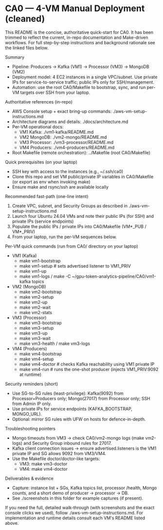 # CA0 — 4-VM Manual Deployment (cleaned)

This README is the concise, authoritative quick-start for CA0. It has been trimmed to reflect the current, in-repo documentation and Make-driven workflows. For full step-by-step instructions and background rationale see the linked files below.

Summary
- Pipeline: Producers → Kafka (VM1) → Processor (VM3) → MongoDB (VM2)
- Deployment model: 4 EC2 instances in a single VPC/subnet. Use private IPs for service-to-service traffic; public IPs only for SSH/management.
- Automation: use the root CA0/Makefile to bootstrap, sync, and run per-VM targets over SSH from your laptop.

Authoritative references (in-repo)
- AWS Console setup + exact bring-up commands: ./aws-vm-setup-instructions.md
- Architecture diagrams and details: ./docs/architecture.md
- Per-VM operational docs:
  - VM1 Kafka: ./vm1-kafka/README.md
  - VM2 MongoDB: ./vm2-mongo/README.md
  - VM3 Processor: ./vm3-processor/README.md
  - VM4 Producers: ./vm4-producers/README.md
- Root Makefile (remote orchestration): ../Makefile (root CA0/Makefile)

Quick prerequisites (on your laptop)
- SSH key with access to the instances (e.g., ~/.ssh/ca0)
- Clone this repo and set VM public/private IP variables in CA0/Makefile (or export as env when invoking make)
- Ensure make and rsync/ssh are available locally

Recommended fast-path (one-line intent)
1. Create VPC, subnet, and Security Groups as described in ./aws-vm-setup-instructions.md
2. Launch four Ubuntu 24.04 VMs and note their public IPs (for SSH) and private IPs (service endpoints)
3. Populate the public IPs / private IPs into CA0/Makefile (VM*_PUB / VM*_PRIV)
4. From your laptop, run the per-VM sequences below.

Per-VM quick commands (run from CA0/ directory on your laptop)
- VM1 (Kafka)
  - make vm1-bootstrap
  - make vm1-setup        # sets advertised listener to VM1_PRIV
  - make vm1-up
  - make vm1-logs / make -C ~/gpu-token-analytics-pipeline/CA0/vm1-kafka topics
- VM2 (MongoDB)
  - make vm2-bootstrap
  - make vm2-setup
  - make vm2-up
  - make vm2-wait
  - make vm2-stats
- VM3 (Processor)
  - make vm3-bootstrap
  - make vm3-setup
  - make vm3-up
  - make vm3-wait
  - make vm3-health / make vm3-logs
- VM4 (Producers)
  - make vm4-bootstrap
  - make vm4-setup
  - make vm4-doctor   # checks Kafka reachability using VM1 private IP
  - make vm4-run      # runs the one-shot producer (injects VM1_PRIV:9092 at runtime)

Security reminders (short)
- Use SG-to-SG rules (least-privilege): Kafka(9092) from Processor+Producers only; Mongo(27017) from Processor only; SSH from Admin IP only.
- Use private IPs for service endpoints (KAFKA_BOOTSTRAP, MONGO_URL).
- Optional: mirror SG rules with UFW on hosts for defence-in-depth.

Troubleshooting pointers
- Mongo timeouts from VM3 → check CA0/vm2-mongo logs (make vm2-logs) and Security Group inbound rules for 27017.
- Kafka client connection issues → ensure advertised.listeners is the VM1 private IP and SG allows 9092 from VM3/VM4.
- Use the Makefile doctor/doctor-like targets:
  - VM3: make vm3-doctor
  - VM4: make vm4-doctor

Deliverables & evidence
- Capture: instance list + SGs, Kafka topics list, processor /health, Mongo counts, and a short demo of producer → processor → DB.
- See ./screenshots in this folder for example captures (if present).

If you need the full, detailed walk-through (with screenshots and the exact console clicks we used), follow ./aws-vm-setup-instructions.md. For implementation and runtime details consult each VM's README listed above.
